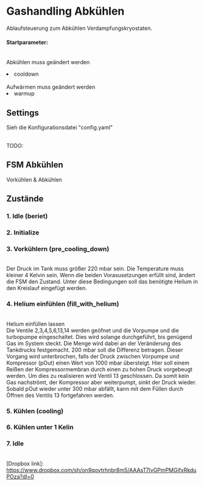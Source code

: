 # Gashandling Abkühlen
Ablaufsteuerung zum Abkühlen Verdampfungskryostaten.

#### Startparameter:
<br/>Abkühlen muss geändert werden 
<li>cooldown</li>
<br/>
Aufwärmen muss geändert werden 
<li>warmup</li>

## Settings
Sieh die Konfigurationsdatei "config.yaml"

<br/>TODO:
## FSM Abkühlen 
Vorkühlen & Abkühlen

## Zustände

### 1. Idle (beriet)
### 2. Initialize 
### 3. Vorkühlern (pre_cooling_down)
<br/>Der Druck im Tank muss größer 220 mbar sein. Die Temperature muss kleiner 4 Kelvin sein. Wenn die beiden Vorasusetzungen erfüllt sind, ändert die FSM den Zustand. Unter diese Bedingungen soll das benötigte Heilum in den Kreislauf eingefügt werden.
### 4. Helium einfühlen (fill_with_helium)
<br/>Helium einfüllen lassen
<br/>Die Ventile 2,3,4,5,6,13,14 werden geöfnet und die Vorpumpe und die turbopumpe eingeschaltet.
Dies  wird  solange  durchgeführt,  bis  genügend  Gas  im System steckt. Die Menge wird dabei an der Veränderung des Tankdrucks festgemacht. 200 mbar soll die 
Differenz betragen. Dieser  Vorgang  wird  unterbrochen,  falls  der  Druck  zwischen  Vorpumpe  und  Kompressor 
(pOut) einen Wert von 1000 mbar übersteigt. Hier soll einem Reißen der Kompressormembran 
durch  einen  zu  hohen  Druck  vorgebeugt  werden.  Um  dies  zu  realisieren  wird  Ventil  13 
geschlossen. Da somit kein Gas nachströmt, der Kompressor aber weiterpumpt, sinkt der Druck 
wieder. Sobald pOut wieder unter 300 mbar abfällt, kann mit dem Füllen durch Öffnen des 
Ventils 13 fortgefahren werden.
### 5. Kühlen (cooling)
### 6. Kühlen unter 1 Kelin 
### 7. Idle


<br/>[Dropbox link]: https://www.dropbox.com/sh/on9qoytrhnbr8m5/AAAsT7IvGPmPMGjfxRkduPOza?dl=0


